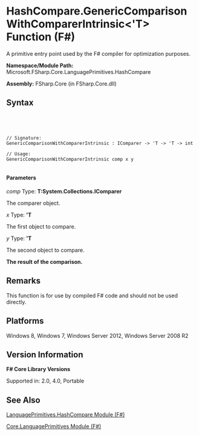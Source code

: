 # HashCompare.GenericComparisonWithComparerIntrinsic<'T> Function (F#)

A primitive entry point used by the F# compiler for optimization purposes.

**Namespace/Module Path:** Microsoft.FSharp.Core.LanguagePrimitives.HashCompare

**Assembly:** FSharp.Core (in FSharp.Core.dll)


## Syntax



```




// Signature:
GenericComparisonWithComparerIntrinsic : IComparer -> 'T -> 'T -> int

// Usage:
GenericComparisonWithComparerIntrinsic comp x y


```





#### Parameters
*comp*
Type: **T:System.Collections.IComparer**


The comparer object.


*x*
Type: **'T**


The first object to compare.


*y*
Type: **'T**


The second object to compare.



**The result of the comparison.**
## Remarks
This function is for use by compiled F# code and should not be used directly.


## Platforms
Windows 8, Windows 7, Windows Server 2012, Windows Server 2008 R2


## Version Information
**F# Core Library Versions**

Supported in: 2.0, 4.0, Portable




## See Also
[LanguagePrimitives.HashCompare Module &#40;F&#35;&#41;](LanguagePrimitives.HashCompare-Module-%5BFSharp%5D.md)

[Core.LanguagePrimitives Module &#40;F&#35;&#41;](Core.LanguagePrimitives-Module-%5BFSharp%5D.md)

